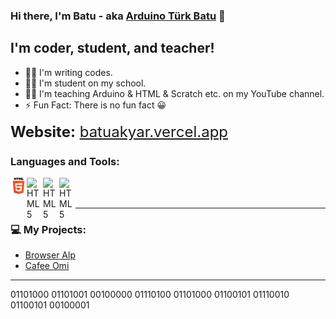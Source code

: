 ### Hi there, I'm Batu - aka [Arduino Türk Batu][youtube] 👋

## I'm coder, student, and teacher!
- 👨‍💻 I'm writing codes.
- 👨‍🎓 I'm student on my school.
- 👨‍🏫 I'm teaching Arduino & HTML & Scratch etc. on my YouTube channel.
- ⚡ Fun Fact: There is no fun fact 😀

<!--START_SECTION:waka-->
<!--END_SECTION:waka-->

<div style="font-size:1.5rem"><b>Website:</b> <a href="https://batuakyar.vercel.app">batuakyar.vercel.app</a></div>

### Languages and Tools:
[<img align="left" alt="HTML5" width="26px" src="https://raw.githubusercontent.com/github/explore/80688e429a7d4ef2fca1e82350fe8e3517d3494d/topics/html/html.png" />][htmlplaylist]
[<img align="left" alt="HTML5" width="26px" src="https://bilisimkulubu.bogaziciasokullari.com/wp-content/uploads/2020/06/1_eYLvFjmi77iM_cjJTvRymg.png" />][arduinoplaylist]
[<img align="left" alt="HTML5" width="26px" src="https://robokodlama.com/wp-content/uploads/2018/12/scratchhh.png" />][scratchplaylist]
[<img align="left" alt="HTML5" width="26px" src="https://pbs.twimg.com/media/CDFf5EwVIAAzeJh?format=png&name=large" />][mblockplaylist]

<br />
<br />

---

### 💻 My Projects:
- [Browser Alp][browseralp]
- [Cafee Omi][cafeeomi]

[youtube]: https://arduinoturkbatu.github.io
[instagram]: https://www.instagram.com/arduinoturkbatu/
[htmlplaylist]: https://www.youtube.com/playlist?list=PLVdkFG00DhbM5yU6ZWNGUF4MmHZcxqGGa
[arduinoplaylist]: https://www.youtube.com/playlist?list=PLVdkFG00DhbNsIGd-kxYxLZHAEGR2pnjG
[scratchplaylist]: https://www.youtube.com/playlist?list=PLVdkFG00DhbPsOMm5BoDXW9njO2Jz18yq
[mblockplaylist]: https://www.youtube.com/playlist?list=PLVdkFG00DhbMGiGPOKnkPKLXAj8bXkTmf
[browseralp]: https://arduinoturkbatu.github.io/browseralp-website
[cafeeomi]: https://arduinoturkbatu.github.io/cafeeomiMenu

---

01101000 01101001 00100000 01110100 01101000 01100101 01110010 01100101 00100001
